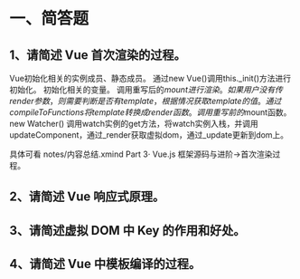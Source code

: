 # 一、简答题

## 1、请简述 Vue 首次渲染的过程。

Vue初始化相关的实例成员、静态成员。
通过new Vue()调用this._init()方法进行初始化。
初始化相关的变量。
调用重写后的$mount进行渲染。
如果用户没有传render参数，则需要判断是否有template，根据情况获取template的值。通过compileToFunctions将template转换成render函数。
调用重写前的$mount函数。
new Watcher()
调用watch实例的get方法，将watch实例入栈，并调用updateComponent，通过_render获取虚拟dom，通过_update更新到dom上。

具体可看 notes/内容总结.xmind Part 3· Vue.js 框架源码与进阶->首次渲染过程。
## 2、请简述 Vue 响应式原理。

## 3、请简述虚拟 DOM 中 Key 的作用和好处。

## 4、请简述 Vue 中模板编译的过程。